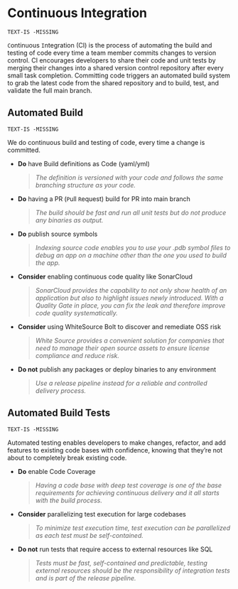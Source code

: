 # Continuous Integration

`TEXT-IS -MISSING`

`C`ontinuous `I`ntegration (CI) is the process of automating the build and testing of code every time a team member commits changes to version control. CI encourages developers to share their code and unit tests by merging their changes into a shared version control repository after every small task completion. Committing code triggers an automated build system to grab the latest code from the shared repository and to build, test, and validate the full main branch.

## Automated Build

`TEXT-IS -MISSING`

We do continuous build and testing of code, every time a change is committed.

- **Do** have Build definitions as Code (yaml/yml)
    > *The definition is versioned with your code and follows the same branching structure as your code.*
- **Do** having a PR (`P`ull `R`equest) build for PR into main branch
    > *The build should be fast and run all unit tests but do not produce any binaries as output.*
- **Do** publish source symbols
    > *Indexing source code enables you to use your .pdb symbol files to debug an app on a machine other than the one you used to build the app.*
- **Consider** enabling continuous code quality like SonarCloud
    > *SonarCloud provides the capability to not only show health of an application but also to highlight issues newly introduced. With a Quality Gate in place, you can fix the leak and therefore improve code quality systematically.*
- **Consider** using WhiteSource Bolt to discover and remediate OSS risk
    > *White Source provides a convenient solution for companies that need to manage their open source assets to ensure license compliance and reduce risk.*
- **Do not** publish any packages or deploy binaries to any environment
    > *Use a release pipeline instead for a reliable and controlled delivery process.*

## Automated Build Tests

`TEXT-IS -MISSING`

Automated testing enables developers to make changes, refactor, and add features to existing code bases with confidence, knowing that they’re not about to completely break existing code.

- **Do** enable Code Coverage
    > *Having a code base with deep test coverage is one of the base requirements for achieving continuous delivery and it all starts with the build process.*
- **Consider** parallelizing test execution for large codebases
    > *To minimize test execution time, test execution can be parallelized as each test must be self-contained.*
- **Do not** run tests that require access to external resources like SQL
    > *Tests must be fast, self-contained and predictable, testing external resources should be the responsibility of integration tests and is part of the release pipeline.*
